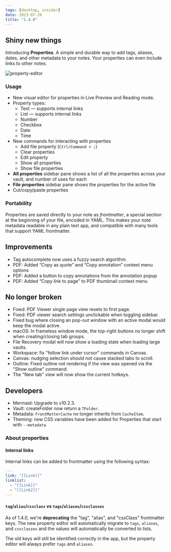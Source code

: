 ```yaml
---
tags: [desktop, insider]
date: 2023-07-26
title: "1.4.0"
---
```


## Shiny new things

Introducing **Properties**. A simple and durable way to add tags, aliases, dates, and other metadata to your notes. Your properties can even include links to other notes.

<img alt="property-editor" src="https://github.com/obsidianmd/obsidian-api/assets/693981/aea72173-5663-459d-83de-6ff888f6bdd5">

### Usage

- New visual editor for properties in Live Preview and Reading mode.
- Property types:
	- Text — supports internal links
	- List — supports internal links
	- Number
	- Checkbox
	- Date
	- Time
- New commands for interacting with properties
	- Add file property (`Ctrl/Command + ;`)
	- Clear properties
	- Edit property
	- Show all properties
	- Show file properties
- **All properties** sidebar pane shows a list of all the properties across your vault, and number of uses for each
- **File properties**  sidebar pane shows the properties for the active file
- Cut/copy/paste properties

### Portability

Properties are saved directly to your note as *frontmatter*, a special section at the beginning of your file, encoded in YAML. This makes your note metadata readable in any plain text app, and compatible with many tools that support YAML frontmatter.

## Improvements

- Tag autocomplete now uses a fuzzy search algorithm.
- PDF: Added “Copy as quote” and “Copy annotation” context menu options
- PDF: Added a button to copy annotations from the annotation popup
- PDF: Added “Copy link to page” to PDF thumbnail context menu

## No longer broken

- Fixed: PDF Viewer single page view resets to first page.
- Fixed: PDF viewer search settings unclickable when toggling sidebar.
- Fixed bug where closing an pop-out window with an active modal would keep the modal active.
- macOS: In frameless window mode, the top-right buttons no longer shift when creating/closing tab groups.
- File Recovery modal will now show a loading state when loading large vaults.
- Workspace: fix "follow link under cursor" commands in Canvas.
- Canvas: nudging selection should not cause stacked tabs to scroll.
- Outline: Fixed outline not rendering if the view was opened via the "Show outline" command.
- The "New tab" view will now show the current hotkeys.

## Developers

- Mermaid: Upgrade to v10.2.3.
- Vault: createFolder now return a `TFolder`.
- Metadata: `FrontMatterCache` no longer inherits from `CacheItem`.
- Theming: new CSS variables have been added for Properties that start with `--metadata`

### About properties

#### Internal links

Internal links can be added to frontmatter using the following syntax:

```yaml
---
link: "[[Link]]"
linklist:
  - "[[Link]]"
  - "[[Link2]]"
---
```

#### `tag`/`alias`/`cssclass` vs `tags`/`aliases`/`cssclasses`

As of 1.4.0, we're **deprecating** the "tag", "alias", and "cssClass" frontmatter keys. The new property editor will automatically migrate to `tags`, `aliases`, and `cssclasses` and the values will automatically be converted to lists.

The old keys will still be identified correctly in the app, but the property editor will always prefer `tags` and `aliases`.
